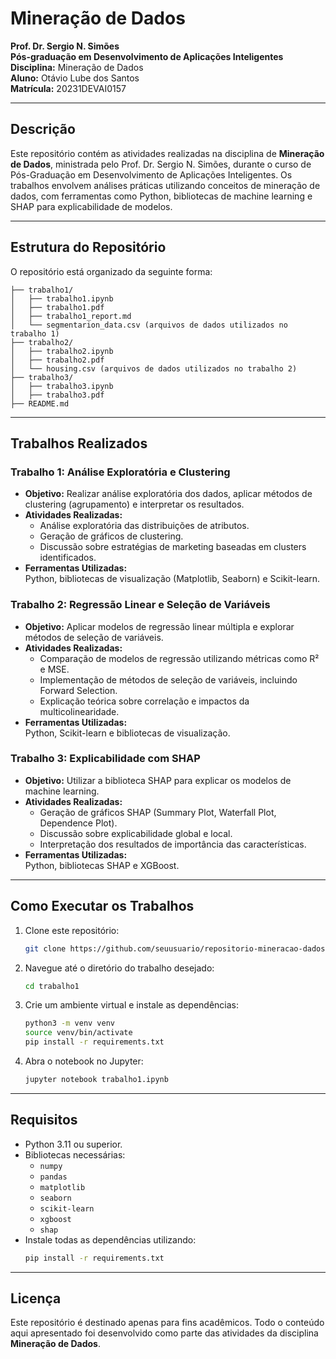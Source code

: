 # Mineração de Dados

**Prof. Dr. Sergio N. Simões**  
**Pós-graduação em Desenvolvimento de Aplicações Inteligentes**  
**Disciplina:** Mineração de Dados  
**Aluno:** Otávio Lube dos Santos  
**Matrícula:** 20231DEVAI0157  

---

## Descrição

Este repositório contém as atividades realizadas na disciplina de **Mineração de Dados**, ministrada pelo Prof. Dr. Sergio N. Simões, durante o curso de Pós-Graduação em Desenvolvimento de Aplicações Inteligentes. Os trabalhos envolvem análises práticas utilizando conceitos de mineração de dados, com ferramentas como Python, bibliotecas de machine learning e SHAP para explicabilidade de modelos.

---

## Estrutura do Repositório

O repositório está organizado da seguinte forma:

```
├── trabalho1/
│   ├── trabalho1.ipynb
│   ├── trabalho1.pdf
│   ├── trabalho1_report.md
│   └── segmentarion_data.csv (arquivos de dados utilizados no trabalho 1)
├── trabalho2/
│   ├── trabalho2.ipynb
│   ├── trabalho2.pdf
│   └── housing.csv (arquivos de dados utilizados no trabalho 2)
├── trabalho3/
│   ├── trabalho3.ipynb
│   ├── trabalho3.pdf
├── README.md
```

---

## Trabalhos Realizados

### Trabalho 1: Análise Exploratória e Clustering
- **Objetivo:** Realizar análise exploratória dos dados, aplicar métodos de clustering (agrupamento) e interpretar os resultados.
- **Atividades Realizadas:**
  - Análise exploratória das distribuições de atributos.
  - Geração de gráficos de clustering.
  - Discussão sobre estratégias de marketing baseadas em clusters identificados.
- **Ferramentas Utilizadas:**  
  Python, bibliotecas de visualização (Matplotlib, Seaborn) e Scikit-learn.

### Trabalho 2: Regressão Linear e Seleção de Variáveis
- **Objetivo:** Aplicar modelos de regressão linear múltipla e explorar métodos de seleção de variáveis.
- **Atividades Realizadas:**
  - Comparação de modelos de regressão utilizando métricas como R² e MSE.
  - Implementação de métodos de seleção de variáveis, incluindo Forward Selection.
  - Explicação teórica sobre correlação e impactos da multicolinearidade.
- **Ferramentas Utilizadas:**  
  Python, Scikit-learn e bibliotecas de visualização.

### Trabalho 3: Explicabilidade com SHAP
- **Objetivo:** Utilizar a biblioteca SHAP para explicar os modelos de machine learning.
- **Atividades Realizadas:**
  - Geração de gráficos SHAP (Summary Plot, Waterfall Plot, Dependence Plot).
  - Discussão sobre explicabilidade global e local.
  - Interpretação dos resultados de importância das características.
- **Ferramentas Utilizadas:**  
  Python, bibliotecas SHAP e XGBoost.

---

## Como Executar os Trabalhos

1. Clone este repositório:
   ```bash
   git clone https://github.com/seuusuario/repositorio-mineracao-dados.git
   ```
2. Navegue até o diretório do trabalho desejado:
   ```bash
   cd trabalho1
   ```
3. Crie um ambiente virtual e instale as dependências:
   ```bash
   python3 -m venv venv
   source venv/bin/activate
   pip install -r requirements.txt
   ```
4. Abra o notebook no Jupyter:
   ```bash
   jupyter notebook trabalho1.ipynb
   ```

---

## Requisitos

- Python 3.11 ou superior.
- Bibliotecas necessárias:
  - `numpy`
  - `pandas`
  - `matplotlib`
  - `seaborn`
  - `scikit-learn`
  - `xgboost`
  - `shap`
- Instale todas as dependências utilizando:
  ```bash
  pip install -r requirements.txt
  ```

---

## Licença

Este repositório é destinado apenas para fins acadêmicos. Todo o conteúdo aqui apresentado foi desenvolvido como parte das atividades da disciplina **Mineração de Dados**.
